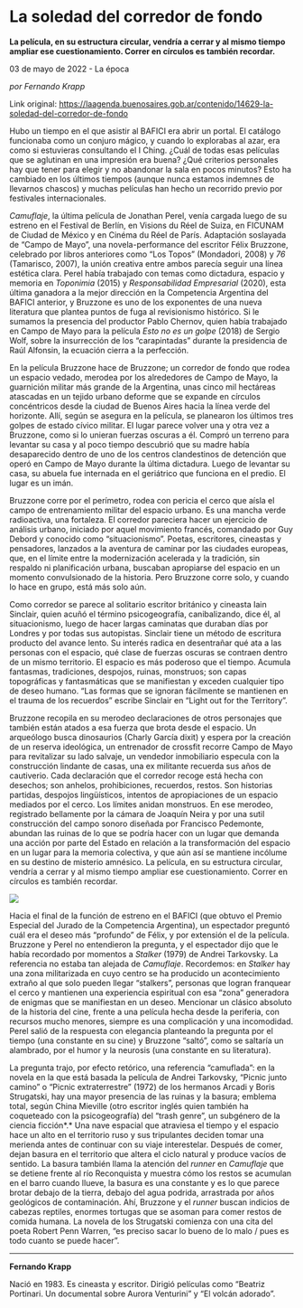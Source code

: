 # La soledad del corredor de fondo

**La película, en su estructura circular, vendría a cerrar y al mismo tiempo ampliar ese cuestionamiento. Correr en círculos es también recordar.**

03 de mayo de 2022 - La época

_por Fernando Krapp_

Link original: https://laagenda.buenosaires.gob.ar/contenido/14629-la-soledad-del-corredor-de-fondo



Hubo un tiempo en el que asistir al BAFICI era abrir un portal. El catálogo funcionaba como un conjuro mágico, y cuando lo explorabas al azar, era como si estuvieras consultando el I Ching. ¿Cuál de todas esas películas que se aglutinan en una impresión era buena? ¿Qué criterios personales hay que tener para elegir y no abandonar la sala en pocos minutos? Esto ha cambiado en los últimos tiempos (aunque nunca estamos indemnes de llevarnos chascos) y muchas películas han hecho un recorrido previo por festivales internacionales.




*Camuflaje*, la última película de Jonathan Perel, venía cargada luego de su estreno en el Festival de Berlín, en Visions du Réel de Suiza, en FICUNAM de Ciudad de México y en Cinéma du Réel de París. Adaptación soslayada de “Campo de Mayo”, una novela-performance del escritor Félix Bruzzone, celebrado por libros anteriores como “Los Topos” (Mondadori, 2008) y *76* (Tamarisco, 2007), la unión creativa entre ambos parecía seguir una línea estética clara. Perel había trabajado con temas como dictadura, espacio y memoria en *Toponimia* (2015) y *Responsabilidad Empresarial* (2020), esta última ganadora a la mejor dirección en la Competencia Argentina del BAFICI anterior, y Bruzzone es uno de los exponentes de una nueva literatura que plantea puntos de fuga al revisionismo histórico. Si le sumamos la presencia del productor Pablo Chernov, quien había trabajado en Campo de Mayo para la película *Esto no es un golpe* (2018) de Sergio Wolf, sobre la insurrección de los “carapintadas” durante la presidencia de Raúl Alfonsin, la ecuación cierra a la perfección.




En la película Bruzzone hace de Bruzzone; un corredor de fondo que rodea un espacio vedado, merodea por los alrededores de Campo de Mayo, la guarnición militar más grande de la Argentina, unas cinco mil hectáreas atascadas en un tejido urbano deforme que se expande en círculos concéntricos desde la ciudad de Buenos Aires hacia la línea verde del horizonte. Allí, según se asegura en la película, se planearon los últimos tres golpes de estado cívico militar. El lugar parece volver una y otra vez a Bruzzone, como si lo unieran fuerzas oscuras a él. Compró un terreno para levantar su casa y al poco tiempo descubrió que su madre había desaparecido dentro de uno de los centros clandestinos de detención que operó en Campo de Mayo durante la última dictadura. Luego de levantar su casa, su abuela fue internada en el geriátrico que funciona en el predio. El lugar es un imán.




Bruzzone corre por el perímetro, rodea con pericia el cerco que aísla el campo de entrenamiento militar del espacio urbano. Es una mancha verde radioactiva, una fortaleza. El corredor pareciera hacer un ejercicio de análisis urbano, iniciado por aquel movimiento francés, comandado por Guy Debord y conocido como “situacionismo”. Poetas, escritores, cineastas y pensadores, lanzados a la aventura de caminar por las ciudades europeas, que, en el límite entre la modernización acelerada y la tradición, sin respaldo ni planificación urbana, buscaban apropiarse del espacio en un momento convulsionado de la historia. Pero Bruzzone corre solo, y cuando lo hace en grupo, está más solo aún.




Como corredor se parece al solitario escritor británico y cineasta Iain Sinclair, quien acuñó el término psicogeografía, canibalizando, dice él, al situacionismo, luego de hacer largas caminatas que duraban días por Londres y por todas sus autopistas. Sinclair tiene un método de escritura producto del avance lento. Su interés radica en desentrañar qué ata a las personas con el espacio, qué clase de fuerzas oscuras se contraen dentro de un mismo territorio. El espacio es más poderoso que el tiempo. Acumula fantasmas, tradiciones, despojos, ruinas, monstruos; son capas topográficas y fantasmáticas que se manifiestan y exceden cualquier tipo de deseo humano. “Las formas que se ignoran fácilmente se mantienen en el trauma de los recuerdos” escribe Sinclair en “Light out for the Territory”.




Bruzzone recopila en su merodeo declaraciones de otros personajes que también están atados a esa fuerza que brota desde el espacio. Un arqueólogo busca dinosaurios (Charly García dixit) y espera por la creación de un reserva ideológica, un entrenador de crossfit recorre Campo de Mayo para revitalizar su lado salvaje, un vendedor inmobiliario especula con la construcción lindante de casas, una ex militante recuerda sus años de cautiverio. Cada declaración que el corredor recoge está hecha con desechos; son anhelos, prohibiciones, recuerdos, restos. Son historias partidas, despojos lingüísticos, intentos de apropiaciones de un espacio mediados por el cerco. Los límites anidan monstruos. En ese merodeo, registrado bellamente por la cámara de Joaquín Neira y por una sutil construcción del campo sonoro diseñada por Francisco Pedemonte, abundan las ruinas de lo que se podría hacer con un lugar que demanda una acción por parte del Estado en relación a la transformación del espacio en un lugar para la memoria colectiva, y que aún así se mantiene incólume en su destino de misterio amnésico. La película, en su estructura circular, vendría a cerrar y al mismo tiempo ampliar ese cuestionamiento. Correr en círculos es también recordar.




[![](https://img.youtube.com/vi/sjlboSw--fo/0.jpg)](https://www.youtube.com/watch?v=sjlboSw--fo)




Hacia el final de la función de estreno en el BAFICI (que obtuvo el Premio Especial del Jurado de la Competencia Argentina), un espectador preguntó cuál era el deseo más “profundo” de Félix, y por extensión el de la película. Bruzzone y Perel no entendieron la pregunta, y el espectador dijo que le había recordado por momentos a *Stalker* (1979) de Andrei Tarkovsky. La referencia no estaba tan alejada de *Camuflaje*. Recordemos: en *Stalker* hay una zona militarizada en cuyo centro se ha producido un acontecimiento extraño al que solo pueden llegar “stalkers”, personas que logran franquear el cerco y mantienen una experiencia espiritual con esa “zona” generadora de enigmas que se manifiestan en un deseo. Mencionar un clásico absoluto de la historia del cine, frente a una película hecha desde la periferia, con recursos mucho menores, siempre es una complicación y una incomodidad. Perel salió de la respuesta con elegancia planteando la pregunta por el tiempo (una constante en su cine) y Bruzzone “saltó”, como se saltaría un alambrado, por el humor y la neurosis (una constante en su literatura).




La pregunta trajo, por efecto retórico, una referencia “camuflada”: en la novela en la que está basada la película de Andrei Tarkovsky, “Picnic junto camino” o “Picnic extraterrestre” (1972) de los hermanos Arcadi y Boris Strugatski, hay una mayor presencia de las ruinas y la basura; emblema total, según China Mieville (otro escritor inglés quien también ha coqueteado con la psicogeografía) del “trash genre”, un subgénero de la ciencia ficción*.* Una nave espacial que atraviesa el tiempo y el espacio hace un alto en el territorio ruso y sus tripulantes deciden tomar una merienda antes de continuar con su viaje interestelar. Después de comer, dejan basura en el territorio que altera el ciclo natural y produce vacíos de sentido. La basura también llama la atención del *runner* en *Camuflaje* que se detiene frente al río Reconquista y muestra cómo los restos se acumulan en el barro cuando llueve, la basura es una constante y es lo que parece brotar debajo de la tierra, debajo del agua podrida, arrastrada por años geológicos de contaminación. Ahí, Bruzzone y el *runner* buscan indicios de cabezas reptiles, enormes tortugas que se asoman para comer restos de comida humana. La novela de los Strugatski comienza con una cita del poeta Robert Penn Warren, “es preciso sacar lo bueno de lo malo / pues es todo cuanto se puede hacer”.




---




**Fernando Krapp**




Nació en 1983. Es cineasta y escritor. Dirigió películas como “Beatriz Portinari. Un documental sobre Aurora Venturini” y “El volcán adorado”.



